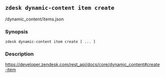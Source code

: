## `zdesk dynamic-content item create`

/dynamic_content/items.json

### Synopsis

    zdesk dynamic-content item create [ ... ]

### Description

https://developer.zendesk.com/rest_api/docs/core/dynamic_content#create-item

